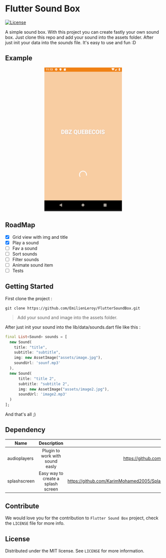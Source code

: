 
# Flutter Sound Box
[![License][license-image]][license-url]

A simple sound box. With this project you can create fastly your own sound box. Just clone this repo and add your sound into the assets folder. After just init your data into the *sounds* file. It's easy to use and fun :D

## Example 

<p align="center">
  <img  src="https://raw.githubusercontent.com/EmilienLeroy/FlutterSoundBox/master/assets/example.gif">
</p>


## RoadMap

- [x] Grid view with img and title
- [x] Play a sound
- [ ] Fav a sound
- [ ] Sort sounds
- [ ] Filter sounds
- [ ] Animate sound item
- [ ] Tests

## Getting Started

First clone the project :

```
git clone https://github.com/EmilienLeroy/FlutterSoundBox.git
```

> Add your sound and image into the assets folder.

After just init your sound into the lib/data/sounds.dart file like this :

```dart
final List<Sound> sounds = [
  new Sound(
    title: "title",
    subtitle: "subtitle",
    img: new AssetImage("assets/image.jpg"),
    soundUrl: 'sounf.mp3'
  ),
  new Sound(
      title: "title 2",
      subtitle: "subtitle 2",
      img: new AssetImage("assets/image2.jpg"),
      soundUrl: 'image2.mp3'
  )
];
```

And that's all ;)

## Dependency

| Name        | Description| Repo |
| ------------------ |:-------------:| -----:|
| audioplayers       | Plugin to work with sound easly | https://github.com/luanpotter/audioplayers |
| splashscreen       | Easy way to create a splash screen | https://github.com/KarimMohamed2005/SplashScreenFlutterPackage |


## Contribute

We would love you for the contribution to ``Flutter Sound Box`` project, check the ``LICENSE`` file for more info.


## License

Distributed under the MIT license. See ``LICENSE`` for more information.

[license-image]: https://img.shields.io/badge/License-MIT-blue.svg
[license-url]: LICENSE
